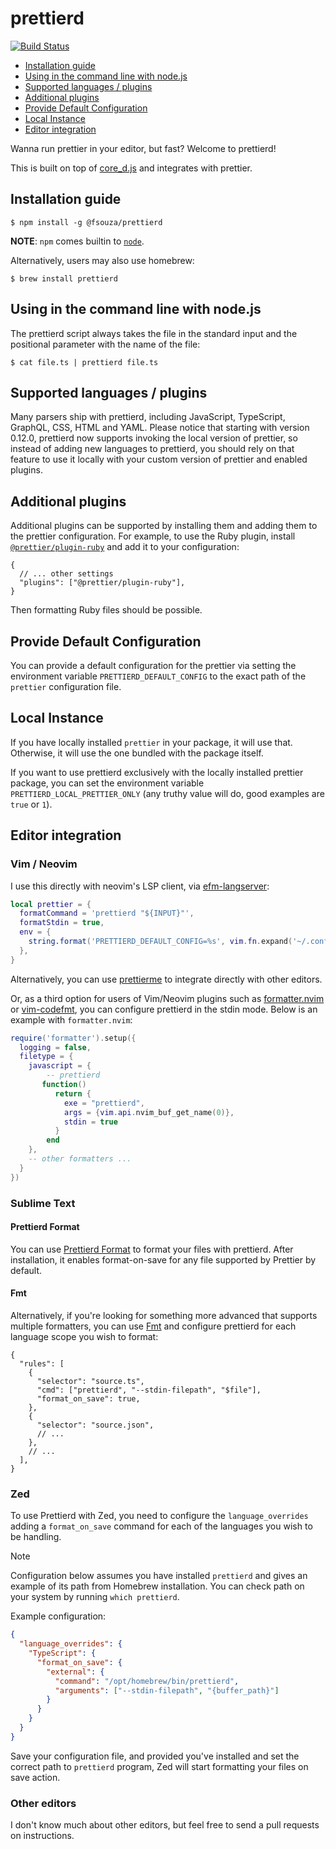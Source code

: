 # prettierd

[![Build Status](https://github.com/fsouza/prettierd/workflows/Build/badge.svg)](https://github.com/fsouza/prettierd/actions?query=branch:main+workflow:Build)

<!-- START doctoc generated TOC please keep comment here to allow auto update -->
<!-- DON'T EDIT THIS SECTION, INSTEAD RE-RUN doctoc TO UPDATE -->

- [Installation guide](#installation-guide)
- [Using in the command line with node.js](#using-in-the-command-line-with-nodejs)
- [Supported languages / plugins](#supported-languages--plugins)
- [Additional plugins](#additional-plugins)
- [Provide Default Configuration](#provide-default-configuration)
- [Local Instance](#local-instance)
- [Editor integration](#editor-integration)

<!-- END doctoc generated TOC please keep comment here to allow auto update -->

Wanna run prettier in your editor, but fast? Welcome to prettierd!

This is built on top of [core_d.js](https://github.com/mantoni/core_d.js) and
integrates with prettier.

## Installation guide

```
$ npm install -g @fsouza/prettierd
```

**NOTE**: `npm` comes builtin to [`node`](https://nodejs.org).

Alternatively, users may also use homebrew:

```
$ brew install prettierd
```

## Using in the command line with node.js

The prettierd script always takes the file in the standard input and the
positional parameter with the name of the file:

```
$ cat file.ts | prettierd file.ts
```

## Supported languages / plugins

Many parsers ship with prettierd, including JavaScript, TypeScript, GraphQL,
CSS, HTML and YAML.
Please notice that starting with version 0.12.0, prettierd now supports
invoking the local version of prettier, so instead of adding new languages to
prettierd, you should rely on that feature to use it locally with your custom
version of prettier and enabled plugins.

## Additional plugins

Additional plugins can be supported by installing them and adding them to the
prettier configuration. For example, to use the Ruby plugin, install
[`@prettier/plugin-ruby`](https://www.npmjs.com/package/@prettier/plugin-ruby)
and add it to your configuration:

```jsonc
{
  // ... other settings
  "plugins": ["@prettier/plugin-ruby"],
}
```

Then formatting Ruby files should be possible.

## Provide Default Configuration

You can provide a default configuration for the prettier via setting the
environment variable `PRETTIERD_DEFAULT_CONFIG` to the exact path of the
`prettier` configuration file.

## Local Instance

If you have locally installed `prettier` in your package, it will use that.
Otherwise, it will use the one bundled with the package itself.

If you want to use prettierd exclusively with the locally installed prettier
package, you can set the environment variable `PRETTIERD_LOCAL_PRETTIER_ONLY`
(any truthy value will do, good examples are `true` or `1`).

## Editor integration

### Vim / Neovim

I use this directly with neovim's LSP client, via
[efm-langserver](https://github.com/mattn/efm-langserver):

```lua
local prettier = {
  formatCommand = 'prettierd "${INPUT}"',
  formatStdin = true,
  env = {
    string.format('PRETTIERD_DEFAULT_CONFIG=%s', vim.fn.expand('~/.config/nvim/utils/linter-config/.prettierrc.json')),
  },
}
```

Alternatively, you can use
[prettierme](https://github.com/ruyadorno/prettierme) to integrate directly
with other editors.

Or, as a third option for users of Vim/Neovim plugins such as
[formatter.nvim](https://github.com/mhartington/formatter.nvim) or
[vim-codefmt](https://github.com/google/vim-codefmt), you can configure
prettierd in the stdin mode. Below is an example with `formatter.nvim`:

```lua
require('formatter').setup({
  logging = false,
  filetype = {
    javascript = {
        -- prettierd
       function()
          return {
            exe = "prettierd",
            args = {vim.api.nvim_buf_get_name(0)},
            stdin = true
          }
        end
    },
    -- other formatters ...
  }
})
```

### Sublime Text

#### Prettierd Format

You can use [Prettierd Format](https://packagecontrol.io/packages/Prettierd%20Format) to format your files with prettierd. After installation, it enables format-on-save for any file supported by Prettier by default.

#### Fmt

Alternatively, if you're looking for something more advanced that supports multiple formatters, you can use [Fmt](https://packagecontrol.io/packages/Fmt) and configure prettierd for each language scope you wish to format:

```jsonc
{
  "rules": [
    {
      "selector": "source.ts",
      "cmd": ["prettierd", "--stdin-filepath", "$file"],
      "format_on_save": true,
    },
    {
      "selector": "source.json",
      // ...
    },
    // ...
  ],
}
```

### Zed

To use Prettierd with Zed, you need to configure the `language_overrides` adding a `format_on_save` command for each of the languages you wish to be handling.

> [!NOTE]
> Configuration below assumes you have installed `prettierd` and gives an example of its path from Homebrew installation. You can check path on your system by running `which prettierd`.

Example configuration:

```json
{
  "language_overrides": {
    "TypeScript": {
      "format_on_save": {
        "external": {
          "command": "/opt/homebrew/bin/prettierd",
          "arguments": ["--stdin-filepath", "{buffer_path}"]
        }
      }
    }
  }
}
```

Save your configuration file, and provided you've installed and set the correct path to `prettierd` program, Zed will start formatting your files on save action.

### Other editors

I don't know much about other editors, but feel free to send a pull requests on
instructions.
